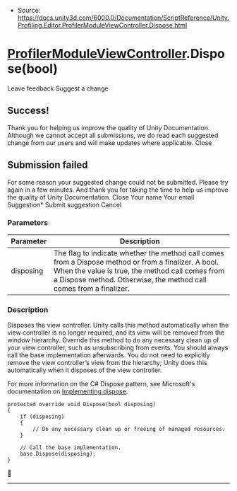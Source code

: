 * Source: https://docs.unity3d.com/6000.0/Documentation/ScriptReference/Unity.Profiling.Editor.ProfilerModuleViewController.Dispose.html

#  [ProfilerModuleViewController](https://docs.unity3d.com/6000.0/Documentation/ScriptReference/Unity.Profiling.Editor.ProfilerModuleViewController.html).Dispose(bool)
Leave feedback
Suggest a change
## Success!
Thank you for helping us improve the quality of Unity Documentation. Although we cannot accept all submissions, we do read each suggested change from our users and will make updates where applicable.
Close
## Submission failed
For some reason your suggested change could not be submitted. Please <a>try again</a> in a few minutes. And thank you for taking the time to help us improve the quality of Unity Documentation.
Close
Your name Your email Suggestion* Submit suggestion
Cancel
### Parameters
Parameter | Description  
---|---  
disposing | The flag to indicate whether the method call comes from a Dispose method or from a finalizer. A bool. When the value is true, the method call comes from a Dispose method. Otherwise, the method call comes from a finalizer.  
### Description
Disposes the view controller. Unity calls this method automatically when the view controller is no longer required, and its view will be removed from the window hierarchy.
Override this method to do any necessary clean up of your view controller, such as unsubscribing from events. You should always call the base implementation afterwards. You do not need to explicitly remove the view controller’s view from the hierarchy; Unity does this automatically when it disposes of the view controller.  
  
For more information on the C# Dispose pattern, see Microsoft's documentation on [Implementing dispose](https://docs.microsoft.com/en-us/dotnet/standard/garbage-collection/implementing-dispose).
```
protected override void Dispose(bool disposing)
{
    if (disposing)
    {
        // Do any necessary clean up or freeing of managed resources.
    }  
  
    // Call the base implementation.
    base.Dispose(disposing);
}

```

* * *
